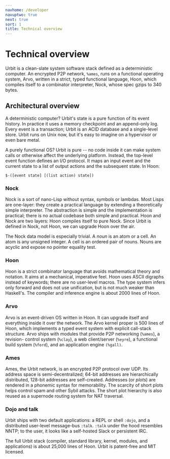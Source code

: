 ```yaml
---
navhome: /developer
navuptwo: true
next: true
sort: 1
title: Technical overview
---
```


# Technical overview

Urbit is a clean-slate system software stack defined as a
deterministic computer.  An encrypted P2P network, `%ames`, runs
on a functional operating system, Arvo, written in a strict,
typed functional language, Hoon, which compiles itself to a
combinator interpreter, Nock, whose spec gzips to 340 bytes.

## Architectural overview

A deterministic computer?  Urbit's state is a pure function of
its event history.  In practice it uses a memory checkpoint and
an append-only log.  Every event is a transaction; Urbit is an
ACID database and a single-level store.  Urbit runs on Unix now,
but it's easy to imagine on a hypervisor or even bare metal.

A purely functional OS?  Urbit is pure -- no code inside it can
make system calls or otherwise affect the underlying platform.
Instead, the top-level event function defines an I/O protocol.
It maps an input event and the current state to a list of output
actions and the subsequent state.  In Hoon:

```
$-([event state] [(list action) state])
```

### Nock

Nock is a sort of nano-Lisp without syntax, symbols or lambdas.
Most Lisps are one-layer: they create a practical language by
extending a theoretically simple interpreter.  The abstraction is
simple and the implementation is practical; there is no actual
codebase both simple and practical.  Hoon and Nock are two
layers: Hoon compiles itself to pure Nock.  Since Urbit is
defined in Nock, not Hoon, we can upgrade Hoon over the air.

The Nock data model is especially trivial.  A *noun* is an atom
or a cell.  An atom is any unsigned integer.  A cell is an
ordered pair of nouns.  Nouns are acyclic and expose no pointer
equality test.

### Hoon

Hoon is a strict combinator language that avoids mathematical
theory and notation.  It aims at a mechanical, imperative feel.
Hoon uses ASCII digraphs instead of keywords; there are no
user-level macros.  The type system infers only forward and does
not use unification, but is not much weaker than Haskell's.  The
compiler and inference engine is about 2000 lines of Hoon.

### Arvo

Arvo is an event-driven OS written in Hoon.  It can upgrade
itself and everything inside it over the network.  The Arvo
kernel proper is 500 lines of Hoon, which implements a typed
event system with explicit call-stack structure.  Arvo ships
with modules that provide P2P networking (`%ames`), a revision-
control system (`%clay`), a web client/server (`%eyre`), a
functional build system (`%ford`), and an application engine
`(%gall)`.

### Ames

Ames, the Urbit network, is an encrypted P2P protocol over UDP.
Its address space is semi-decentralized; 64-bit addresses are
hierarchically distributed, 128-bit addresses are self-created.
Addresses (or *plots*) are rendered in a phonemic syntax for
memorability.  The scarcity of short plots helps control spam and
other Sybil attacks.  The short plot hierarchy is also reused as
a supernode routing system for NAT traversal.

### Dojo and talk

Urbit ships with two default applications: a REPL or shell
`:dojo`, and a distributed user-level message-bus `:talk`.
`:talk` under the hood resembles NNTP; to the user, it looks like
a self-hosted Slack or persistent IRC.

The full Urbit stack (compiler, standard library, kernel,
modules, and applications) is about 25,000 lines of Hoon.
Urbit is patent-free and MIT licensed.
